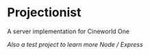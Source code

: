 # Projectionist

A server implementation for Cineworld One

<em>Also a test project to learn more Node / Express</em>
